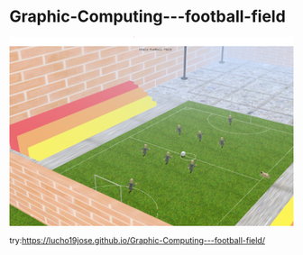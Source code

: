 # Graphic-Computing---football-field

![footballfield](https://raw.githubusercontent.com/lucho19jose/Graphic-Computing---football-field/main/footballfield.PNG)

try:https://lucho19jose.github.io/Graphic-Computing---football-field/
